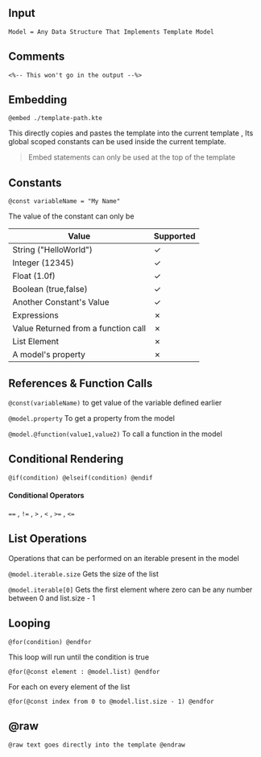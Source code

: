 ## Input

`Model = Any Data Structure That Implements Template Model`

## Comments

`<%-- This won't go in the output --%>`

## Embedding

`@embed ./template-path.kte`

This directly copies and pastes the template into the current template , Its global scoped constants can be used inside
the current template.

> Embed statements can only be used at the top of the template

## Constants

`@const variableName = "My Name"`

The value of the constant can only be

| Value                               | Supported |
|-------------------------------------|-----------|
| String ("HelloWorld")               | &check;   |
| Integer (12345)                     | &check;   |
| Float (1.0f)                        | &check;   |
| Boolean (true,false)                | &check;   |
| Another Constant's Value            | &check;   |
| Expressions                         | &cross;   |
| Value Returned from a function call | &cross;   |
| List Element                        | &cross;   |
| A model's property                  | &cross;   |

## References & Function Calls

`@const(variableName)` to get value of the variable defined earlier

`@model.property` To get a property from the model

`@model.@function(value1,value2)` To call a function in the model

## Conditional Rendering

`@if(condition) @elseif(condition) @endif`

#### Conditional Operators

`==` , `!=` , `>` , `<` , `>=` , `<=`

## List Operations

Operations that can be performed on an iterable present in the model

`@model.iterable.size` Gets the size of the list

`@model.iterable[0]` Gets the first element where zero can be any number between 0 and list.size - 1

## Looping

`@for(condition) @endfor`

This loop will run until the condition is true

`@for(@const element : @model.list) @endfor`

For each on every element of the list

`@for(@const index from 0 to @model.list.size - 1) @endfor`

## @raw

`@raw text goes directly into the template @endraw`